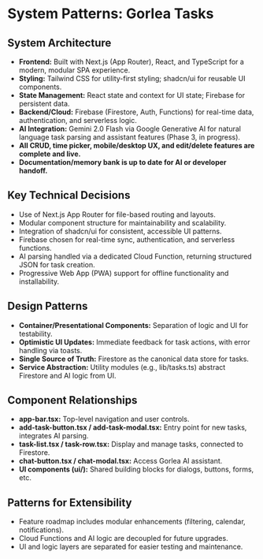# System Patterns: Gorlea Tasks

## System Architecture

- **Frontend:** Built with Next.js (App Router), React, and TypeScript for a modern, modular SPA experience.
- **Styling:** Tailwind CSS for utility-first styling; shadcn/ui for reusable UI components.
- **State Management:** React state and context for UI state; Firebase for persistent data.
- **Backend/Cloud:** Firebase (Firestore, Auth, Functions) for real-time data, authentication, and serverless logic.
- **AI Integration:** Gemini 2.0 Flash via Google Generative AI for natural language task parsing and assistant features (Phase 3, in progress).
- **All CRUD, time picker, mobile/desktop UX, and edit/delete features are complete and live.**
- **Documentation/memory bank is up to date for AI or developer handoff.**

## Key Technical Decisions

- Use of Next.js App Router for file-based routing and layouts.
- Modular component structure for maintainability and scalability.
- Integration of shadcn/ui for consistent, accessible UI patterns.
- Firebase chosen for real-time sync, authentication, and serverless functions.
- AI parsing handled via a dedicated Cloud Function, returning structured JSON for task creation.
- Progressive Web App (PWA) support for offline functionality and installability.

## Design Patterns

- **Container/Presentational Components:** Separation of logic and UI for testability.
- **Optimistic UI Updates:** Immediate feedback for task actions, with error handling via toasts.
- **Single Source of Truth:** Firestore as the canonical data store for tasks.
- **Service Abstraction:** Utility modules (e.g., lib/tasks.ts) abstract Firestore and AI logic from UI.

## Component Relationships

- **app-bar.tsx:** Top-level navigation and user controls.
- **add-task-button.tsx / add-task-modal.tsx:** Entry point for new tasks, integrates AI parsing.
- **task-list.tsx / task-row.tsx:** Display and manage tasks, connected to Firestore.
- **chat-button.tsx / chat-modal.tsx:** Access Gorlea AI assistant.
- **UI components (ui/):** Shared building blocks for dialogs, buttons, forms, etc.

## Patterns for Extensibility

- Feature roadmap includes modular enhancements (filtering, calendar, notifications).
- Cloud Functions and AI logic are decoupled for future upgrades.
- UI and logic layers are separated for easier testing and maintenance.
